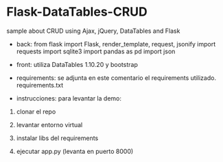 # Flask-DataTables-CRUD
sample about CRUD using Ajax, jQuery, DataTables and Flask

- back:
from flask import Flask, render_template, request, jsonify
import requests
import sqlite3
import pandas as pd
import  json

- front:
utiliza DataTables 1.10.20 y bootstrap

- requirements:
se adjunta en este comentario el requirements utilizado.
requirements.txt

- instrucciones:
para levantar la demo:

1. clonar el repo

2. levantar entorno virtual

3. instalar libs del requirements

4. ejecutar app.py (levanta en puerto 8000)

